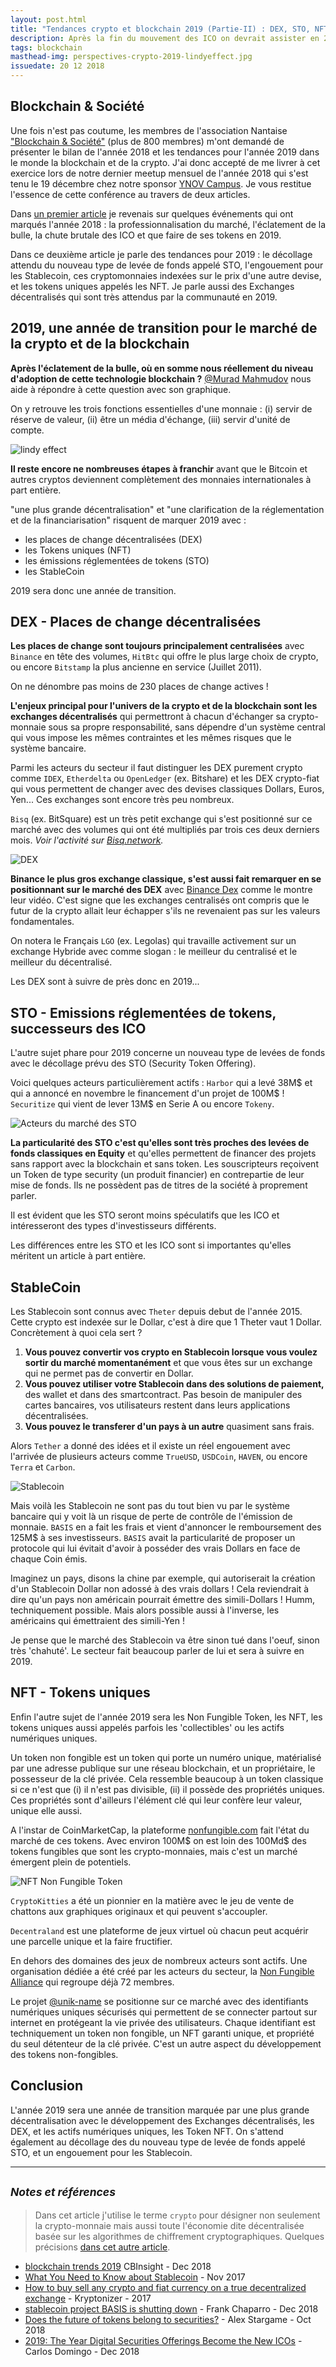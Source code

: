 ```yaml
---
layout: post.html
title: "Tendances crypto et blockchain 2019 (Partie-II) : DEX, STO, NFT, Stablecoin..."
description: Après la fin du mouvement des ICO on devrait assister en 2019 aux décollages des STO, levées de fonds réglementées, et des DEX, les Exchanges décentralisés très attendus par la communauté. On notera également un engouement pour les Stablecoin et les NFT - les tokens uniques encore appelés 'Non Fungible Token'.
tags: blockchain
masthead-img: perspectives-crypto-2019-lindyeffect.jpg
issuedate: 20 12 2018
---
```


## Blockchain & Société

Une fois n'est pas coutume, les membres de l'association Nantaise ["Blockchain & Société"](https://blockchainsociete.org/) (plus de 800 membres) m'ont demandé de présenter le bilan de l'année 2018 et les tendances pour l'année 2019 dans le monde la blockchain et de la crypto. J'ai donc accepté de me livrer à cet exercice lors de notre dernier meetup mensuel de l'année 2018 qui s'est tenu le 19 décembre chez notre sponsor [YNOV Campus](https://www.ynov.com/). Je vous restitue l'essence de cette conférence au travers de deux articles.

Dans [un premier article](/blog/tendances-crypto-blockchain-2019-Partie-I.html) je revenais sur quelques événements qui ont marqués l'année 2018 : la professionnalisation du marché, l'éclatement de la bulle, la chute brutale des ICO et que faire de ses tokens en 2019.

Dans ce deuxième article je parle des tendances pour 2019 : le décollage attendu du nouveau type de levée de fonds appelé STO, l'engouement pour les Stablecoin, ces cryptomonnaies indexées sur le prix d'une autre devise, et les tokens uniques appelés les NFT. Je parle aussi des Exchanges décentralisés qui sont très attendus par la communauté en 2019.

## 2019, une année de transition pour le marché de la crypto et de la blockchain

**Après l'éclatement de la bulle, où en somme nous réellement du niveau d'adoption de cette technologie blockchain ?** [@Murad Mahmudov](https://twitter.com/MustStopMurad/status/1022169639386836992) nous aide à répondre à cette question avec son graphique. 

On y retrouve les trois fonctions essentielles d'une monnaie : (i) servir de réserve de valeur, (ii) être un média d'échange, (iii) servir d'unité de compte.

<img class="img-shadow mx-auto d-block my-5" src="/assets/img/perspectives-crypto-2019-lindyeffect.jpg" alt="lindy effect">

**Il reste encore ne nombreuses étapes à franchir** avant que le Bitcoin et autres cryptos deviennent complètement des monnaies internationales à part entière. 

"une plus grande décentralisation" et "une clarification de la réglementation et de la financiarisation" risquent de marquer 2019 avec : 

- les places de change décentralisées (DEX)
- les Tokens uniques (NFT)
- les émissions réglementées de tokens (STO)
- les StableCoin

2019 sera donc une année de transition.

## DEX - Places de change décentralisées

**Les places de change sont toujours principalement centralisées** avec `Binance` en tête des volumes, `HitBtc` qui offre le plus large choix de crypto, ou encore `Bitstamp` la plus ancienne en service (Juillet 2011). 

On ne dénombre pas moins de 230 places de change actives !

**L'enjeux principal pour l'univers de la crypto et de la blockchain sont les exchanges décentralisés** qui permettront à chacun d'échanger sa crypto-monnaie sous sa propre responsabilité, sans dépendre d'un système central qui vous impose les mêmes contraintes et les mêmes risques que le système bancaire. 

Parmi les acteurs du secteur il faut distinguer les DEX purement crypto comme `IDEX`, `Etherdelta` ou `OpenLedger` (ex. Bitshare) et les DEX crypto-fiat qui vous permettent de changer avec des devises classiques Dollars, Euros, Yen... Ces exchanges sont encore très peu nombreux.

`Bisq` (ex. BitSquare) est un très petit exchange qui s'est positionné sur ce marché avec des volumes qui ont été multipliés par trois ces deux derniers mois. _Voir l'activité sur [Bisq.network](https://bisq.network/markets/)._

<img class="img-shadow mx-auto d-block my-5" src="/assets/img/perspectives-crypto-2019-dex.png" alt="DEX">

**Binance le plus gros exchange classique, s'est aussi fait remarquer en se positionnant sur le marché des DEX** avec [Binance Dex](https://www.youtube.com/watch?v=wN1Uvor4Hd8) comme le montre leur vidéo. C'est signe que les exchanges centralisés ont compris que le futur de la crypto allait leur échapper s'ils ne revenaient pas sur les valeurs fondamentales. 

On notera le Français `LGO` (ex. Legolas) qui travaille activement sur un exchange Hybride avec comme slogan : le meilleur du centralisé et le meilleur du décentralisé.

Les DEX sont à suivre de près donc en 2019...

## STO - Emissions réglementées de tokens, successeurs des ICO

L'autre sujet phare pour 2019 concerne un nouveau type de levées de fonds avec le décollage prévu des STO (Security Token Offering).

Voici quelques acteurs particulièrement actifs : `Harbor` qui a levé 38M$ et qui a annoncé en novembre le financement d'un projet de 100M$ ! `Securitize` qui vient de lever 13M$ en Serie A ou encore `Tokeny`.

<img class="img-shadow mx-auto d-block my-5" src="/assets/img/perspectives-crypto-2019-acteurs-STO.png" alt="Acteurs du marché des STO">

**La particularité des STO c'est qu'elles sont très proches des levées de fonds classiques en Equity** et qu'elles permettent de financer des projets sans rapport avec la blockchain et sans token. Les souscripteurs reçoivent un Token de type security (un produit financier) en contrepartie de leur mise de fonds. Ils ne possèdent pas de titres de la société à proprement parler. 

Il est évident que les STO seront moins spéculatifs que les ICO et intéresseront des types d'investisseurs différents.

Les différences entre les STO et les ICO sont si importantes qu'elles méritent un article à part entière.

## StableCoin

Les Stablecoin sont connus avec `Theter` depuis debut de l'année 2015. Cette crypto est indexée sur le Dollar, c'est à dire que 1 Theter vaut 1 Dollar. Concrètement à quoi cela sert ?

1. **Vous pouvez convertir vos crypto en Stablecoin lorsque vous voulez sortir du marché momentanément** et que vous êtes sur un exchange qui ne permet pas de convertir en Dollar.
1. **Vous pouvez utiliser votre Stablecoin dans des solutions de paiement,** des wallet et dans des smartcontract. Pas besoin de manipuler des cartes bancaires, vos utilisateurs restent dans leurs applications décentralisées.
1. **Vous pouvez le transferer d'un pays à un autre** quasiment sans frais.

Alors `Tether` a donné des idées et il existe un réel engouement avec l'arrivée de plusieurs acteurs comme `TrueUSD`, `USDCoin`, `HAVEN`, ou encore `Terra` et `Carbon`.

<img class="img-shadow mx-auto d-block my-5" src="/assets/img/perspectives-crypto-2019-stablecoin.png" alt="Stablecoin">

Mais voilà les Stablecoin ne sont pas du tout bien vu par le système bancaire qui y voit là un risque de perte de contrôle de l'émission de monnaie. `BASIS` en a fait les frais et vient d'annoncer le remboursement des 125M$ à ses investisseurs. `BASIS` avait la particularité de proposer un protocole qui lui évitait d'avoir à posséder des vrais Dollars en face de chaque Coin émis.

Imaginez un pays, disons la chine par exemple, qui autoriserait la création d'un Stablecoin Dollar non adossé à des vrais dollars ! Cela reviendrait à dire qu'un pays non américain pourrait émettre des simili-Dollars ! Humm, techniquement possible. Mais alors possible aussi à l'inverse, les américains qui émettraient des simili-Yen !

Je pense que le marché des Stablecoin va être sinon tué dans l'oeuf, sinon très 'chahuté'. Le secteur fait beaucoup parler de lui et sera à suivre en 2019.

## NFT - Tokens uniques

Enfin l'autre sujet de l'année 2019 sera les Non Fungible Token, les NFT, les tokens uniques aussi appelés parfois les 'collectibles' ou les actifs numériques uniques. 

Un token non fongible est un token qui porte un numéro unique, matérialisé par une adresse publique sur une réseau blockchain, et un propriétaire, le possesseur de la clé privée. Cela ressemble beaucoup à un token classique si ce n'est que (i) il n'est pas divisible, (ii) il possède des propriétés uniques. Ces propriétés sont d'ailleurs l'élément clé qui leur confère leur valeur, unique elle aussi.

A l'instar de CoinMarketCap, la plateforme [nonfungible.com](https://nonfungible.com/) fait l'état du marché de ces tokens. Avec environ 100M$ on est loin des 100Md$ des tokens fungibles que sont les crypto-monnaies, mais c'est un marché émergent plein de potentiels.

<img class="img-shadow mx-auto d-block my-5" src="/assets/img/perspectives-crypto-2019-NFT.png" alt="NFT Non Fungible Token">

`CryptoKitties` a été un pionnier en la matière avec le jeu de vente de chattons aux graphiques originaux et qui peuvent s'accoupler. 

`Decentraland` est une plateforme de jeux virtuel où chacun peut acquérir une parcelle unique et la faire fructifier. 

En dehors des domaines des jeux de nombreux acteurs sont actifs. Une organisation dédiée a été créé par les acteurs du secteur, la [Non Fungible Alliance](https://nonfungiblealliance.org/) qui regroupe déjà 72 membres.

Le projet [@unik-name](https://www.unik-name.com/) se positionne sur ce marché avec des identifiants numériques uniques sécurisés qui permettent de se connecter partout sur internet en protégeant la vie privée des utilisateurs. Chaque identifiant est techniquement un token non fongible, un NFT garanti unique, et propriété du seul détenteur de la clé privée. C'est un autre aspect du développement des tokens non-fongibles.

## Conclusion

L'année 2019 sera une année de transition marquée par une plus grande décentralisation avec le développement des Exchanges décentralisés, les DEX, et les actifs numériques uniques, les Token NFT. On s'attend également au décollage des du nouveau type de levée de fonds appelé STO, et un engouement pour les Stablecoin. 

---

## <small>_Notes et références_</small>

> Dans cet article j'utilise le terme `crypto` pour désigner non seulement la crypto-monnaie mais aussi toute l'économie dite décentralisée basée sur les algorithmes de chiffrement cryptographiques. Quelques précisions [dans cet autre article](/blog/crypto-blockchain-cryptomonnaie-dlt.html).

- [blockchain trends 2019](https://www.cbinsights.com/research/report/blockchain-trends-2019/) CBInsight - Dec 2018
- [What You Need to Know about Stablecoin](https://hackernoon.com/a-crash-course-in-stable-tokens-3d9e32760f2b) - Nov 2017
- [How to buy sell any crypto and fiat currency on a true decentralized exchange](https://steemit.com/decentralizedexchange/@kryptonizer/how-to-buy-sell-any-crypto-and-fiat-currency-on-a-true-decentralized-exchange) - Kryptonizer - 2017
- [stablecoin project BASIS is shutting down](https://www.theblockcrypto.com/2018/12/12/stablecoin-project-basis-is-shutting-down-and-returning-the-majority-of-capital-raised-to-investors/) - Frank Chaparro - Dec 2018
- [Does the future of tokens belong to securities?](https://medium.com/datadriveninvestor/the-future-of-tokens-belongs-to-securities-d4b128c2455) - Alex Stargame - Oct 2018
- [2019: The Year Digital Securities Offerings Become the New ICOs](https://www.coindesk.com/2019-the-year-digital-securities-offerings-become-the-new-icos) - Carlos Domingo - Dec 2018
